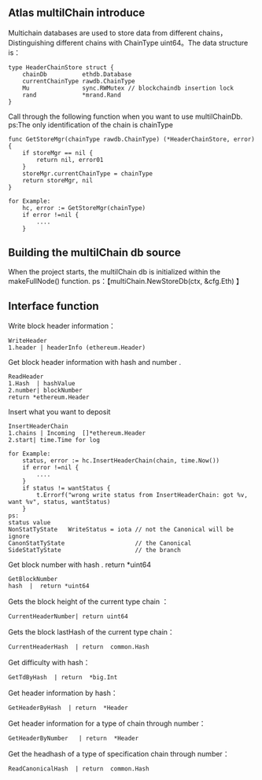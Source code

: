  ## Atlas multilChain introduce

Multichain databases are used to store data from different chains，Distinguishing different chains with ChainType uint64。The data structure is：
```golang
type HeaderChainStore struct {
	chainDb          ethdb.Database
	currentChainType rawdb.ChainType
	Mu               sync.RWMutex // blockchaindb insertion lock
	rand             *mrand.Rand
}
```
Call through the following function when you want to use multilChainDb.   ps:The only identification of the chain is chainType
```golang
func GetStoreMgr(chainType rawdb.ChainType) (*HeaderChainStore, error) {
	if storeMgr == nil {
		return nil, error01
	}
	storeMgr.currentChainType = chainType
	return storeMgr, nil
}
```
```golang
for Example:
    hc, error := GetStoreMgr(chainType)
    if error !=nil {
        ....
    }
```

## Building the multilChain db source

When the project starts, the multilChain db is initialized within the makeFullNode() function.    ps：【multiChain.NewStoreDb(ctx, &cfg.Eth) 】

## Interface function
Write block header information：
```golang
WriteHeader 
1.header | headerInfo (ethereum.Header)
```

Get block header information with hash and number .  
```golang
ReadHeader
1.Hash  | hashValue
2.number| blockNumber
return *ethereum.Header 
```
Insert what you want to deposit
```golang
InsertHeaderChain 
1.chains | Incoming  []*ethereum.Header
2.start| time.Time for log
```
```golang
for Example:
   	status, error := hc.InsertHeaderChain(chain, time.Now())
    if error !=nil {
        ....
    }
   	if status != wantStatus {
   		t.Errorf("wrong write status from InsertHeaderChain: got %v, want %v", status, wantStatus)
   	}
ps:
status value
NonStatTyState   WriteStatus = iota // not the Canonical will be ignore
CanonStatTyState                    // the Canonical
SideStatTyState                     // the branch
```
Get block number with hash .  return *uint64
```golang
GetBlockNumber 
hash  |  return *uint64
```
Gets the block height of the current type chain ：
```golang
CurrentHeaderNumber| return uint64
```

Gets the block lastHash of the current type chain：
```golang
CurrentHeaderHash  | return  common.Hash
```

Get difficulty with hash：
```golang
GetTdByHash  | return  *big.Int
```

Get header information by hash：
```golang
GetHeaderByHash  | return  *Header
```

Get header information for a type of chain through number：
```golang
GetHeaderByNumber   | return  *Header
```

Get the headhash of a type of specification chain through number：

```golang
ReadCanonicalHash  | return  common.Hash
```








